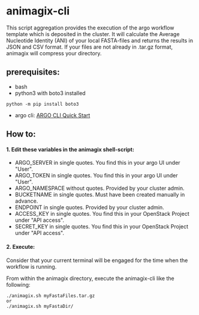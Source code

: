 # animagix-cli

This script aggregation provides the execution of the
argo workflow template which is deposited in the cluster. It will calculate
the Average Nucleotide Identity (ANI) of your local FASTA-files and returns
the results in JSON and CSV format.
If your files are not already in .tar.gz format, animagix will compress your directory.

## prerequisites:
- bash
- python3 with boto3 installed
```
python -m pip install boto3
```
- argo cli:
[ARGO CLI Quick Start](https://github.com/argoproj/argo-workflows/releases/tag/v3.3.1)

## How to:
#### 1. Edit these variables in the animagix shell-script:
- ARGO_SERVER in single quotes. You find this in your argo UI under "User".
- ARGO_TOKEN in single quotes. You find this in your argo UI under "User".
- ARGO_NAMESPACE without quotes. Provided by your cluster admin.
- BUCKETNAME in single quotes. Must have been created manually in advance.
- ENDPOINT in single quotes. Provided by your cluster admin.
- ACCESS_KEY in single quotes. You find this in your OpenStack Project under "API access".
- SECRET_KEY in single quotes. You find this in your OpenStack Project under "API access".

#### 2. Execute:
Consider that your current terminal will be engaged for the time when the workflow is running.

From within the animagix directory, execute the animagix-cli like the following:
```
./animagix.sh myFastaFiles.tar.gz
or
./animagix.sh myFastaDir/
```
